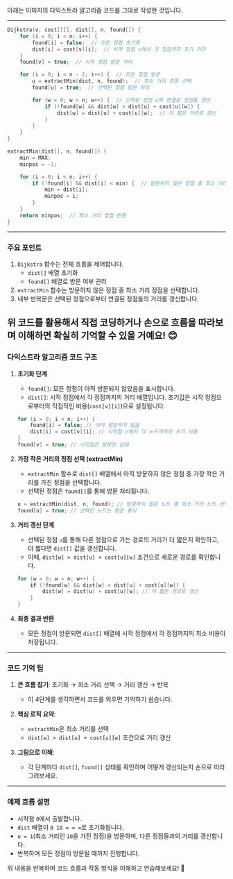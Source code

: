 아래는 이미지의 다익스트라 알고리즘 코드를 그대로 작성한 것입니다.

---

```c
Dijkstra(v, cost[][], dist[], n, found[]) {
    for (i = 0; i < n; i++) { 
        found[i] = false;  // 모든 정점 초기화
        dist[i] = cost[v][i];  // 시작 정점 v에서 각 정점까지 초기 거리
    }
    found[v] = true;  // 시작 정점 방문 처리

    for (i = 0; i < n - 2; i++) {  // 모든 정점 방문
        u = extractMin(dist, n, found);  // 최소 거리 정점 선택
        found[u] = true;  // 선택된 정점 방문 처리

        for (w = 0; w < n; w++) {  // 선택된 정점 u와 연결된 정점들 갱신
            if (!found[w] && dist[w] > dist[u] + cost[u][w]) {
                dist[w] = dist[u] + cost[u][w];  // 더 짧은 거리로 갱신
            }
        }
    }
}
```

```c
extractMin(dist[], n, found[]) {
    min = MAX;
    minpos = -1;

    for (i = 0; i < n; i++) {
        if (!found[i] && dist[i] < min) {  // 방문하지 않은 정점 중 최소 거리
            min = dist[i];
            minpos = i;
        }
    }
    return minpos;  // 최소 거리 정점 반환
}
```

---

### 주요 포인트
1. `Dijkstra` 함수는 전체 흐름을 제어합니다.
    - `dist[]` 배열 초기화
    - `found[]` 배열로 방문 여부 관리
2. `extractMin` 함수는 방문하지 않은 정점 중 최소 거리 정점을 선택합니다.
3. 내부 반복문은 선택된 정점으로부터 연결된 정점들의 거리를 갱신합니다.

위 코드를 활용해서 직접 코딩하거나 손으로 흐름을 따라보며 이해하면 확실히 기억할 수 있을 거예요! 😊
---

### 다익스트라 알고리즘 코드 구조

1. **초기화 단계**
    - `found[]`: 모든 정점이 아직 방문되지 않았음을 표시합니다.
    - `dist[]`: 시작 정점에서 각 정점까지의 거리 배열입니다. 초기값은 시작 정점으로부터의 직접적인 비용(`cost[v][i]`)으로 설정됩니다.

   ```c
   for (i = 0; i < n; i++) {
       found[i] = false; // 아직 방문하지 않음
       dist[i] = cost[v][i]; // 시작점 v에서 각 노드까지의 초기 비용
   }
   found[v] = true; // 시작점은 방문한 상태
   ```

2. **가장 작은 거리의 정점 선택 (extractMin)**
    - `extractMin` 함수로 `dist[]` 배열에서 아직 방문하지 않은 정점 중 가장 작은 거리를 가진 정점을 선택합니다.
    - 선택된 정점은 `found[]`를 통해 방문 처리됩니다.

   ```c
   u = extractMin(dist, n, found); // 방문하지 않은 노드 중 최소 거리 노드 선택
   found[u] = true; // 선택된 노드는 방문 표시
   ```

3. **거리 갱신 단계**
    - 선택된 정점 `u`를 통해 다른 정점으로 가는 경로의 거리가 더 짧은지 확인하고, 더 짧다면 `dist[]` 값을 갱신합니다.
    - 이때, `dist[w] > dist[u] + cost[u][w]` 조건으로 새로운 경로를 확인합니다.

   ```c
   for (w = 0; w < n; w++) {
       if (!found[w] && dist[w] > dist[u] + cost[u][w]) {
           dist[w] = dist[u] + cost[u][w]; // 더 짧은 경로로 갱신
       }
   }
   ```

4. **최종 결과 반환**
    - 모든 정점이 방문되면 `dist[]` 배열에 시작 정점에서 각 정점까지의 최소 비용이 저장됩니다.

---

### 코드 기억 팁
1. **큰 흐름 잡기**: 초기화 → 최소 거리 선택 → 거리 갱신 → 반복
    - 이 4단계를 생각하면서 코드를 외우면 기억하기 쉽습니다.

2. **핵심 로직 요약**:
    - `extractMin`은 최소 거리를 선택
    - `dist[w] > dist[u] + cost[u][w]` 조건으로 거리 갱신

3. **그림으로 이해**:
    - 각 단계마다 `dist[]`, `found[]` 상태를 확인하며 어떻게 갱신되는지 손으로 따라 그려보세요.

---

### 예제 흐름 설명
- 시작점 `0`에서 출발합니다.
- `dist` 배열이 `0 10 ∞ ∞ ∞`로 초기화됩니다.
- `u = 1`(최소 거리인 `10`을 가진 정점)을 방문하며, 다른 정점들과의 거리를 갱신합니다.
- 반복하며 모든 정점이 방문될 때까지 진행합니다.

위 내용을 반복하며 코드 흐름과 작동 방식을 이해하고 연습해보세요! 🎯